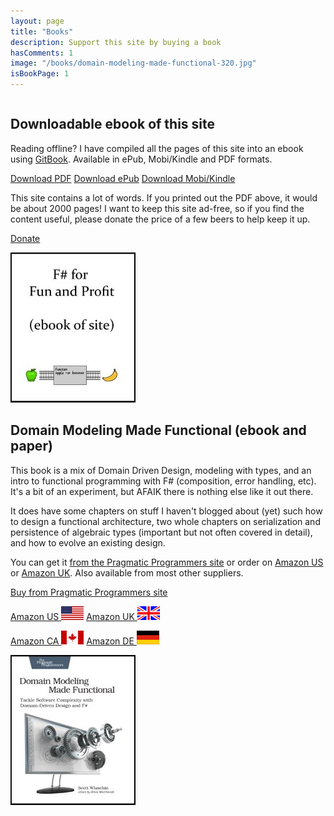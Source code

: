 ```yaml
---
layout: page
title: "Books"
description: Support this site by buying a book
hasComments: 1
image: "/books/domain-modeling-made-functional-320.jpg"
isBookPage: 1
---
```



<div class="row video">  

<div class="col-sm-8" style="float:right;" markdown="1">

## Downloadable ebook of this site

Reading offline? I have compiled all the pages of this site into an ebook using [GitBook](https://goo.gl/XHLBgC).
Available in ePub, Mobi/Kindle and PDF formats.

<a class="btn btn-primary" href="https://goo.gl/UVMgfs">Download PDF</a>
<a class="btn btn-primary" href="https://goo.gl/xadJJt">Download ePub</a>
<a class="btn btn-primary" href="https://goo.gl/gXFDNF">Download Mobi/Kindle</a>

This site contains a lot of words. If you printed out the PDF above, it would be about 2000 pages! I want to keep this site ad-free, so if you find the content useful, please donate the price of a few beers to help keep it up.

<a class="btn btn-warning" href="https://goo.gl/jz4URD">Donate</a>

</div>

<div class="col-sm-4" style="float:left;">
<a href="https://goo.gl/XHLBgC"><img alt="Gitbook" src="gitbook-200.jpg"></a>
</div>
    
</div>

------


<div class="row video">  

<div class="col-sm-8" style="float:right;" markdown="1">

## Domain Modeling Made Functional (ebook and paper)

This book is a mix of Domain Driven Design, modeling with types, and an intro to functional programming with F# (composition, error handling, etc). It's a bit of an experiment, but AFAIK there is nothing else like it out there.

It does have some chapters on stuff I haven't blogged about (yet) such how to design a functional architecture, two whole chapters on serialization and persistence of algebraic types (important but not often covered in detail), and how to evolve an existing design.

You can get it [from the Pragmatic Programmers site](https://goo.gl/oviuHT)
or order on [Amazon US](https://goo.gl/rNZZc6) or [Amazon UK](https://goo.gl/aUH1kN). Also available from most other suppliers.

<a class="btn btn-primary" href="https://goo.gl/oviuHT">Buy from Pragmatic Programmers site</a>

<a class="btn btn-primary" href="https://goo.gl/iR36WC">Amazon US <img src="/assets/img/US-flag.gif"></a>
<a class="btn btn-primary" href="https://goo.gl/JYkL8j">Amazon UK <img src="/assets/img/UK-flag.gif"></a>

<a class="btn btn-primary" href="https://goo.gl/zA1mhH">Amazon CA <img src="/assets/img/CA-flag.gif"></a>
<a class="btn btn-primary" href="https://goo.gl/LV3xEg">Amazon DE <img src="/assets/img/DE-flag.gif"></a>

</div>

<div class="col-sm-4" style="float:left;">
<a href="https://goo.gl/oviuHT"><img alt="Domain Modeling Made Functional" src="domain-modeling-made-functional-200.jpg"></a>
</div>
    
</div>


